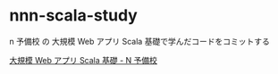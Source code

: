 # nnn-scala-study

n 予備校 の 大規模 Web アプリ Scala 基礎で学んだコードをコミットする

[大規模 Web アプリ Scala 基礎 - N 予備校](https://www.nnn.ed.nico/courses/143/chapters)
